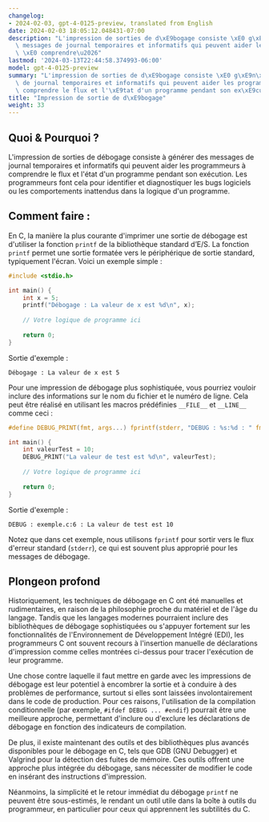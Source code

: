 ```yaml
---
changelog:
- 2024-02-03, gpt-4-0125-preview, translated from English
date: 2024-02-03 18:05:12.048431-07:00
description: "L'impression de sorties de d\xE9bogage consiste \xE0 g\xE9n\xE9rer des\
  \ messages de journal temporaires et informatifs qui peuvent aider les programmeurs\
  \ \xE0 comprendre\u2026"
lastmod: '2024-03-13T22:44:58.374993-06:00'
model: gpt-4-0125-preview
summary: "L'impression de sorties de d\xE9bogage consiste \xE0 g\xE9n\xE9rer des messages\
  \ de journal temporaires et informatifs qui peuvent aider les programmeurs \xE0\
  \ comprendre le flux et l'\xE9tat d'un programme pendant son ex\xE9cution."
title: "Impression de sortie de d\xE9bogage"
weight: 33
---
```


## Quoi & Pourquoi ?

L'impression de sorties de débogage consiste à générer des messages de journal temporaires et informatifs qui peuvent aider les programmeurs à comprendre le flux et l'état d'un programme pendant son exécution. Les programmeurs font cela pour identifier et diagnostiquer les bugs logiciels ou les comportements inattendus dans la logique d'un programme.

## Comment faire :

En C, la manière la plus courante d'imprimer une sortie de débogage est d'utiliser la fonction `printf` de la bibliothèque standard d’E/S. La fonction `printf` permet une sortie formatée vers le périphérique de sortie standard, typiquement l'écran. Voici un exemple simple :

```c
#include <stdio.h>

int main() {
    int x = 5;
    printf("Débogage : La valeur de x est %d\n", x);
    
    // Votre logique de programme ici
    
    return 0;
}
```

Sortie d'exemple :

```
Débogage : La valeur de x est 5
```

Pour une impression de débogage plus sophistiquée, vous pourriez vouloir inclure des informations sur le nom du fichier et le numéro de ligne. Cela peut être réalisé en utilisant les macros prédéfinies `__FILE__` et `__LINE__` comme ceci :

```c
#define DEBUG_PRINT(fmt, args...) fprintf(stderr, "DEBUG : %s:%d : " fmt, __FILE__, __LINE__, ##args)

int main() {
    int valeurTest = 10;
    DEBUG_PRINT("La valeur de test est %d\n", valeurTest);
    
    // Votre logique de programme ici
    
    return 0;
}
```

Sortie d'exemple :

```
DEBUG : exemple.c:6 : La valeur de test est 10
```

Notez que dans cet exemple, nous utilisons `fprintf` pour sortir vers le flux d'erreur standard (`stderr`), ce qui est souvent plus approprié pour les messages de débogage.

## Plongeon profond

Historiquement, les techniques de débogage en C ont été manuelles et rudimentaires, en raison de la philosophie proche du matériel et de l'âge du langage. Tandis que les langages modernes pourraient inclure des bibliothèques de débogage sophistiquées ou s'appuyer fortement sur les fonctionnalités de l'Environnement de Développement Intégré (EDI), les programmeurs C ont souvent recours à l'insertion manuelle de déclarations d'impression comme celles montrées ci-dessus pour tracer l'exécution de leur programme.

Une chose contre laquelle il faut mettre en garde avec les impressions de débogage est leur potentiel à encombrer la sortie et à conduire à des problèmes de performance, surtout si elles sont laissées involontairement dans le code de production. Pour ces raisons, l'utilisation de la compilation conditionnelle (par exemple, `#ifdef DEBUG ... #endif`) pourrait être une meilleure approche, permettant d'inclure ou d'exclure les déclarations de débogage en fonction des indicateurs de compilation.

De plus, il existe maintenant des outils et des bibliothèques plus avancés disponibles pour le débogage en C, tels que GDB (GNU Debugger) et Valgrind pour la détection des fuites de mémoire. Ces outils offrent une approche plus intégrée du débogage, sans nécessiter de modifier le code en insérant des instructions d'impression.

Néanmoins, la simplicité et le retour immédiat du débogage `printf` ne peuvent être sous-estimés, le rendant un outil utile dans la boîte à outils du programmeur, en particulier pour ceux qui apprennent les subtilités du C.
